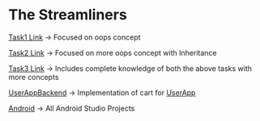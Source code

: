 # The Streamliners

[Task1 Link](https://github.com/MohitSinghFlutter/The_Streamliners/tree/master/src/Task1) -> Focused on oops concept

[Task2 Link](https://github.com/MohitSinghFlutter/The_Streamliners/tree/master/src/Task2) -> Focused on more oops concept with Inheritance

[Task3 Link](https://github.com/MohitSinghFlutter/The_Streamliners/tree/master/src/Task3) -> Includes complete knowledge of both the above tasks with more concepts

[UserAppBackend](https://github.com/MohitSinghFlutter/UserAppBackend) -> Implementation of cart for [UserApp](https://github.com/MohitSinghFlutter/UserApp)

[Android](https://github.com/MohitSinghFlutter/The_Streamliners/tree/master/Android) -> All Android Studio Projects
